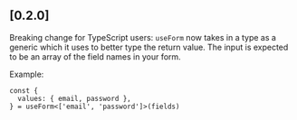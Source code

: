 ## [0.2.0]

Breaking change for TypeScript users: `useForm` now takes in a type as a generic
which it uses to better type the return value. The input is expected to be an
array of the field names in your form.

Example:

```tsx
const {
  values: { email, password },
} = useForm<['email', 'password']>(fields)
```
